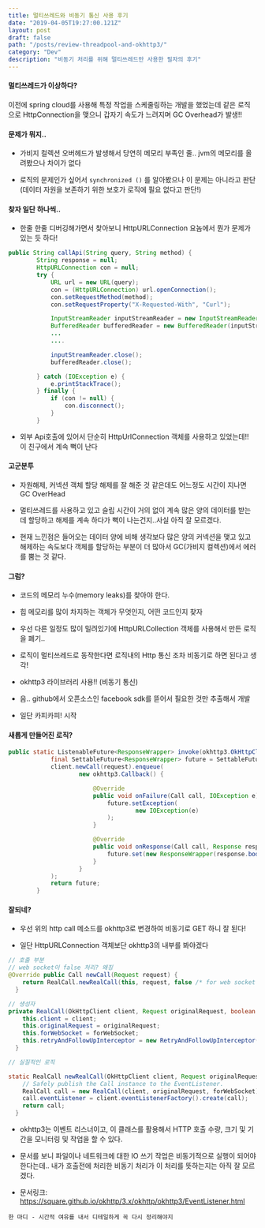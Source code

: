 ```yaml
---
title: 멀티쓰레드와 비동기 통신 사용 후기
date: "2019-04-05T19:27:00.121Z"
layout: post
draft: false
path: "/posts/review-threadpool-and-okhttp3/"
category: "Dev"
description: "비동기 처리를 위해 멀티쓰레드만 사용한 필자의 후기"
---
```


#### 멀티쓰레드가 이상하다?
이전에 spring cloud를 사용해 특정 작업을 스케줄링하는 개발을 했었는데 같은 로직으로 HttpConnection을 맺으니 갑자기 속도가 느려지며 GC Overhead가 발생!!

#### 문제가 뭐지..
- 가비지 컬렉션 오버헤드가 발생해서 당연히 메모리 부족인 줄.. jvm의 메모리를 올려봤으나 차이가 없다

- 로직의 문제인가 싶어서 ```synchronized ()``` 를 알아봤으나 이 문제는 아니라고 판단 (데이터 자원을 보존하기 위한 보호가 로직에 필요 없다고 판단!)

#### 찾자 일단 하나씩..
- 한줄 한줄 디버깅해가면서 찾아보니 HttpURLConnection 요놈에서 뭔가 문제가 있는 듯 하다!

```java
public String callApi(String query, String method) {
        String response = null;
        HttpURLConnection con = null;
        try {
            URL url = new URL(query);
            con = (HttpURLConnection) url.openConnection();
            con.setRequestMethod(method);
            con.setRequestProperty("X-Requested-With", "Curl");

            InputStreamReader inputStreamReader = new InputStreamReader(con.getInputStream());
            BufferedReader bufferedReader = new BufferedReader(inputStreamReader);
            ...
            ....

            inputStreamReader.close();
            bufferedReader.close();

        } catch (IOException e) {
            e.printStackTrace();
        } finally {
            if (con != null) {
                con.disconnect();
            }
        }
```

- 외부 Api호출에 있어서 단순히 HttpUrlConnection 객체를 사용하고 있었는데!! 이 친구에서 계속 뻑이 난다

#### 고군분투
- 자원해제, 커넥션 객체 할당 해제를 잘 해준 것 같은데도 어느정도 시간이 지나면 GC OverHead 

- 멀티쓰레드를 사용하고 있고 슬립 시간이 거의 없이 계속 많은 양의 데이터를 받는데 할당하고 해제를 계속 하다가 뻑이 나는건지..사실 아직 잘 모르겠다.

- 현재 느낀점은 들어오는 데이터 양에 비해 생각보다 많은 양의 커넥션을 맺고 있고 해제하는 속도보다 객체를 할당하는 부분이 더 많아서 GC(가비지 컬렉션)에서 에러를 뿜는 것 같다.


#### 그럼?
- 코드의 메모리 누수(memory leaks)를 찾아야 한다.

- 힙 메모리를 많이 차지하는 객체가 무엇인지, 어떤 코드인지 찾자

- 우선 다른 일정도 많이 밀려있기에 HttpURLCollection 객체를 사용해서 만든 로직을 폐기..

- 로직이 멀티쓰레드로 동작한다면 로직내의 Http 통신 조차 비동기로 하면 된다고 생각!

- okhttp3 라이브러리 사용!! (비동기 통신)

- 음.. github에서 오픈소스인 facebook sdk를 뜯어서 필요한 것만 추출해서 개발

- 일단 카피카피! 시작

#### 새롭게 만들어진 로직?
```java
public static ListenableFuture<ResponseWrapper> invoke(okhttp3.OkHttpClient client, okhttp3.Request request) {
            final SettableFuture<ResponseWrapper> future = SettableFuture.create();
            client.newCall(request).enqueue(
                    new okhttp3.Callback() {

                        @Override
                        public void onFailure(Call call, IOException e) {
                            future.setException(
                                    new IOException(e)
                            );
                        }

                        @Override
                        public void onResponse(Call call, Response response) throws IOException {
                            future.set(new ResponseWrapper(response.body().string(), convertToString(response.headers())));
                        }
                    }
            );
            return future;
        }

```

#### 잘되네?
- 우선 위의 http call 메소드를 okhttp3로 변경하여 비동기로 GET 하니 잘 된다!

- 일단 HttpURLConnection 객체보단 okhttp3의 내부를 봐야겠다
```java
// 호출 부분
// web socket이 false 처리? 왜징
@Override public Call newCall(Request request) {
    return RealCall.newRealCall(this, request, false /* for web socket */);
  }

// 생성자
private RealCall(OkHttpClient client, Request originalRequest, boolean forWebSocket) {
    this.client = client;
    this.originalRequest = originalRequest;
    this.forWebSocket = forWebSocket;
    this.retryAndFollowUpInterceptor = new RetryAndFollowUpInterceptor(client, forWebSocket);
  }

// 실질적인 로직

static RealCall newRealCall(OkHttpClient client, Request originalRequest, boolean forWebSocket) {
    // Safely publish the Call instance to the EventListener.
    RealCall call = new RealCall(client, originalRequest, forWebSocket);
    call.eventListener = client.eventListenerFactory().create(call);
    return call;
  }
```

- okhttp3는 이벤트 리스너이고, 이 클래스를 활용해서 HTTP 호출 수량, 크기 및 기간을 모니터링 및 작업을 할 수 있다.

- 문서를 보니 파일이나 네트워크에 대한 IO 쓰기 작업은 비동기적으로 실행이 되어야 한다는데.. 내가 호출전에 처리한 비동기 처리가 이 처리를 뜻하는지는 아직 잘 모르겠다.

- 문서링크: https://square.github.io/okhttp/3.x/okhttp/okhttp3/EventListener.html




```
한 마디 - 시간적 여유를 내서 디테일하게 꼭 다시 정리해야지
```